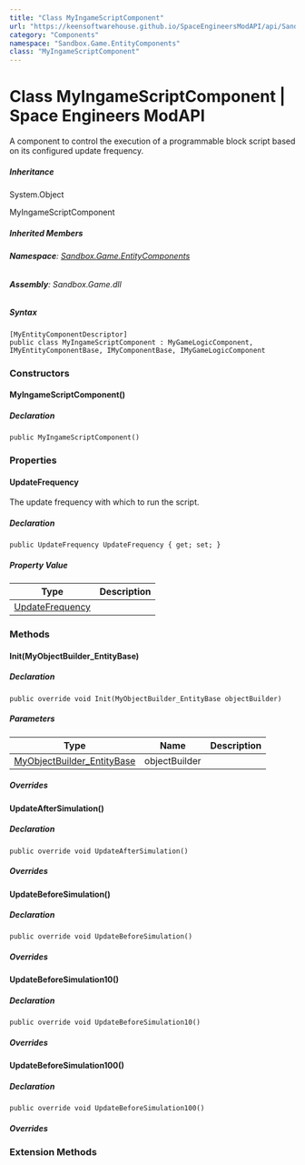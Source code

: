 ```yaml
---
title: "Class MyIngameScriptComponent"
url: "https://keensoftwarehouse.github.io/SpaceEngineersModAPI/api/Sandbox.Game.EntityComponents.MyIngameScriptComponent.html"
category: "Components"
namespace: "Sandbox.Game.EntityComponents"
class: "MyIngameScriptComponent"
---
```


# Class MyIngameScriptComponent | Space Engineers ModAPI

A component to control the execution of a programmable block script based on its configured update frequency.

##### Inheritance

System.Object

MyIngameScriptComponent

##### Inherited Members

###### **Namespace**: [Sandbox.Game.EntityComponents](https://keensoftwarehouse.github.io/SpaceEngineersModAPI/api/Sandbox.Game.EntityComponents.html)

###### **Assembly**: Sandbox.Game.dll

##### Syntax

```
[MyEntityComponentDescriptor]
public class MyIngameScriptComponent : MyGameLogicComponent, IMyEntityComponentBase, IMyComponentBase, IMyGameLogicComponent
```

### Constructors

#### MyIngameScriptComponent()

##### Declaration

```
public MyIngameScriptComponent()
```

### Properties

#### UpdateFrequency

The update frequency with which to run the script.

##### Declaration

```
public UpdateFrequency UpdateFrequency { get; set; }
```

##### Property Value

| Type | Description |
| --- | --- |
| [UpdateFrequency](https://keensoftwarehouse.github.io/SpaceEngineersModAPI/api/Sandbox.ModAPI.Ingame.UpdateFrequency.html) |     |

### Methods

#### Init(MyObjectBuilder\_EntityBase)

##### Declaration

```
public override void Init(MyObjectBuilder_EntityBase objectBuilder)
```

##### Parameters

| Type | Name | Description |
| --- | --- | --- |
| [MyObjectBuilder\_EntityBase](https://keensoftwarehouse.github.io/SpaceEngineersModAPI/api/VRage.ObjectBuilders.MyObjectBuilder_EntityBase.html) | objectBuilder |     |

##### Overrides

#### UpdateAfterSimulation()

##### Declaration

```
public override void UpdateAfterSimulation()
```

##### Overrides

#### UpdateBeforeSimulation()

##### Declaration

```
public override void UpdateBeforeSimulation()
```

##### Overrides

#### UpdateBeforeSimulation10()

##### Declaration

```
public override void UpdateBeforeSimulation10()
```

##### Overrides

#### UpdateBeforeSimulation100()

##### Declaration

```
public override void UpdateBeforeSimulation100()
```

##### Overrides

### Extension Methods